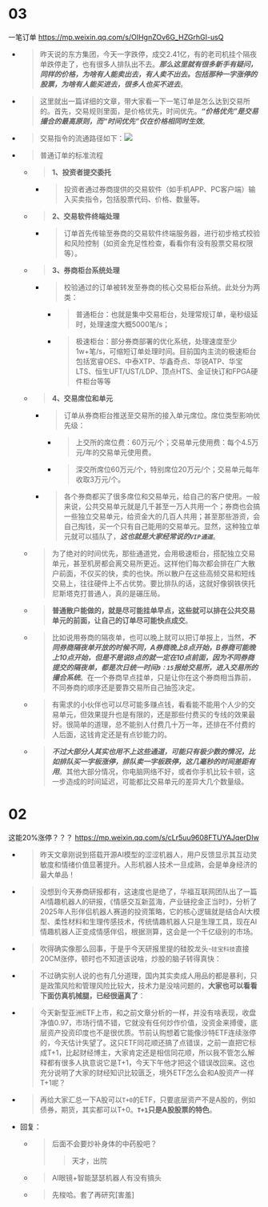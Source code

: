 
# 03

一笔订单 https://mp.weixin.qq.com/s/OIHgnZOv6G_HZGrhGI-usQ
- > 昨天说的东方集团，今天一字跌停，成交2.41亿，有的老司机挂个隔夜单跌停走了，也有很多人排队出不去。***那么这里就有很多新手有疑问，同样的价格，为啥有人能卖出去，有人卖不出去。包括那种一字涨停的股票，为啥有人能买进去，很多人也买不进去***。
- > 这里就出一篇详细的文章，带大家看一下一笔订单是怎么达到交易所的。首先，交易规则里面，是价格优先，时间优先。***“价格优先”是交易撮合的最高原则，而“时间优先”仅在价格相同时生效***。
- > 交易指令的流通路径如下：![](https://mmbiz.qpic.cn/sz_mmbiz_png/ziaW3l1fF2wY4tYZia0yXI7UBeztCGAbRNZodbRmzdfNtJ5PnPuv9uphG4lG0GcXFag83MpGxvCGxeaRF2aqAdKA/640)
- > 普通订单的标准流程
  * > **1、投资者提交委托**
    + > 投资者通过券商提供的交易软件（如手机APP、PC客户端）输入买卖指令，包括股票代码、价格、数量等。
  * > **2、交易软件终端处理**
    + > 订单首先传输至券商的交易软件终端服务器，进行初步格式校验和风险控制（如资金充足性检查，看看你有没有股票交易权限等）。
  * > **3、券商柜台系统处理**
    + > 校验通过的订单被转发至券商的核心交易柜台系统。此处分为两类：
      - > 普通柜台：也就是集中交易柜台，处理常规订单，毫秒级延时，处理速度大概5000笔/s；
      - > 极速柜台：部分券商部署的优化系统，处理速度至少1w+笔/s，可缩短订单处理时间。目前国内主流的极速柜台包括宽睿OES、中泰XTP、华鑫奇点、华锐ATP、华宝LTS、恒生UFT/UST/LDP、顶点HTS、金证快订和FPGA硬件柜台等等
  * > **4、交易席位和单元**
    + > 订单从券商柜台推送至交易所的接入单元席位。席位类型影响优先级：
      - > 上交所的席位费：60万元/个；交易单元使用费：每个4.5万元/年的交易单元使用费。
      - > 深交所席位60万元/个，特别席位20万元/个；交易单元每年收取3万元/个。
    + > 各个券商都买了很多席位和交易单元，给自己的客户使用。一般来说，公共交易单元就是几千甚至一万人共用一个；券商也会搞一些独立交易单元，给资金大的几百人共用；甚至那些游资，会自己掏钱，买一个只有自己能用的交易单元。显然，这种独立单元就可以插队了，***这也就是大家经常说的`VIP通道`***。
  * > 为了绝对的时间优先，那些通道党，会用极速柜台，搭配独立交易单元，甚至机房都会离交易所更近。这样他们每次都会排在广大散户前面，不仅买的快，卖的也快。所以散户在这些高频交易和短线交易上，往往硬件上不占优势。要比排队的话，这就好像钢铁侠托尼斯塔克打普通人，真的是碾压局。
  * > **普通散户能做的，就是尽可能挂单早点，这些就可以排在公共交易单元的前面，让自己的订单尽可能快点成交**。
  * > 比如说用券商的隔夜单，也可以晚上就可以把订单报上，当然，***不同券商隔夜单开放的时候不同，A券商晚上8点开始，B券商可能晚上10点开始，但是不是说8点的就一定在10点前面，因为不同券商提交的隔夜单，都是次日统一时间`9：15`报给交易所，进入交易所的撮合系统***。在一个券商早点挂单，只是让你在这个券商相当靠前，不同券商的顺序还是要靠交易所自己抽签决定。
  * > 有需求的小伙伴也可以尽可能多赚点钱，看看能不能用个人少的交易单元，但效果提升也是有限的，还是那些付费买的专线的效果最好。很简单的道理，总不能别人付费几十万一年，还排在不付费的人后面，这钱肯定还是有点钞能力的。
  * > ***不过大部分人其实也用不上这些通道，可能只有极少数的情况，比如排队买一字板涨停，排队卖一字板跌停，这几毫秒的时间差距有用***。其他大部分情况，你电脑网络不好，或者你手机比较卡顿，这一步造成的时间延迟，可能都比交易单元的差异大几个数量级。

# 02

这能20%涨停？？？ https://mp.weixin.qq.com/s/cLr5uu9608FTUYAJqerDIw
- > 昨天文章刚说到搭载开源AI模型的涩涩机器人，用户反馈显示其互动灵敏度和情绪价值显著提升。人形机器人技术一旦成熟，会是单身经济的最大单品！
- > 没想到今天券商研报都有，这速度也是绝了，华福互联网团队出了一篇AI情趣机器人的研报，《情感交互新蓝海，产业链挖金正当时》，分析了2025年人形伴侣机器人赛道的投资策略，它的核心逻辑就是结合AI大模型、柔性材料和生理传感技术，传统情趣机器人只是生理工具，现在AI情趣机器人正变成情感伴侣，根据测算，这会是一个千亿级别的市场。
- > 吹得确实像那么回事，于是乎今天研报里提的硅胶龙头-`硅宝科技`直接20CM涨停，顿时也不知道该说啥，炒股的脑子转得真快：
- > 不过确实别人说的也有几分道理，国内其实卖成人用品的都是暴利，只是政策风险和管理风险比较大，技术力是没啥问题的，**大家也可以看看下面仿真机械腿，已经很逼真了**：
- > 今天新型亚洲ETF上市，和之前文章分析的一样，并没有啥表现，收盘净值0.97，市场行情不错，它就没有任何炒作价值，没资金来搏傻，底层资产投资印度也不是很优质。节前认购想着它能像沙特ETF连续涨停的，今天估计失望了。这只ETF同花顺还搞了点错误，之前一直把它标成T+1，比起财经博主，大家肯定还是相信同花顺，所以我不管怎么解释都有很多人执意说它是T+1，今天下午他才把这个错误改回来。这也充分说明了大家的财经知识比较匮乏，境外ETF怎么会和A股资产一样T+1呢？
- > 再给大家汇总一下A股可以`T+0`的ETF，只要底层资产不是A股的，例如债券，期货，其实都可以T+0。**`T+1`只是A股股票的特色**。
- 回复：
  * > 后面不会要炒补身体的中药股吧？
    >> 天才，出院
  * > AI眼镜+智能瑟瑟机器人有没有搞头
  * > 先梭哈。套了再研究[害羞]
